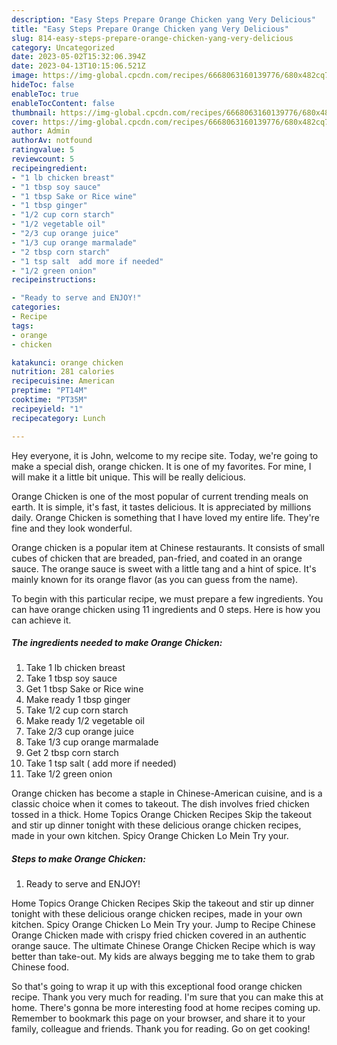 ```yaml
---
description: "Easy Steps Prepare Orange Chicken yang Very Delicious"
title: "Easy Steps Prepare Orange Chicken yang Very Delicious"
slug: 814-easy-steps-prepare-orange-chicken-yang-very-delicious
category: Uncategorized
date: 2023-05-02T15:32:06.394Z
date: 2023-04-13T10:15:06.521Z
image: https://img-global.cpcdn.com/recipes/6668063160139776/680x482cq70/orange-chicken-recipe-main-photo.jpg
hideToc: false
enableToc: true
enableTocContent: false
thumbnail: https://img-global.cpcdn.com/recipes/6668063160139776/680x482cq70/orange-chicken-recipe-main-photo.jpg
cover: https://img-global.cpcdn.com/recipes/6668063160139776/680x482cq70/orange-chicken-recipe-main-photo.jpg
author: Admin
authorAv: notfound
ratingvalue: 5
reviewcount: 5
recipeingredient:
- "1 lb chicken breast"
- "1 tbsp soy sauce"
- "1 tbsp Sake or Rice wine"
- "1 tbsp ginger"
- "1/2 cup corn starch"
- "1/2 vegetable oil"
- "2/3 cup orange juice"
- "1/3 cup orange marmalade"
- "2 tbsp corn starch"
- "1 tsp salt  add more if needed"
- "1/2 green onion"
recipeinstructions:

- "Ready to serve and ENJOY!"
categories:
- Recipe
tags:
- orange
- chicken

katakunci: orange chicken 
nutrition: 281 calories
recipecuisine: American
preptime: "PT14M"
cooktime: "PT35M"
recipeyield: "1"
recipecategory: Lunch

---
```



Hey everyone, it is John, welcome to my recipe site. Today, we're going to make a special dish, orange chicken. It is one of my favorites. For mine, I will make it a little bit unique. This will be really delicious.

Orange Chicken is one of the most popular of current trending meals on earth. It is simple, it's fast, it tastes delicious. It is appreciated by millions daily. Orange Chicken is something that I have loved my entire life. They're fine and they look wonderful.

Orange chicken is a popular item at Chinese restaurants. It consists of small cubes of chicken that are breaded, pan-fried, and coated in an orange sauce. The orange sauce is sweet with a little tang and a hint of spice. It&#39;s mainly known for its orange flavor (as you can guess from the name).


To begin with this particular recipe, we must prepare a few ingredients. You can have orange chicken using 11 ingredients and 0 steps. Here is how you can achieve it.

<!--inarticleads1-->

##### The ingredients needed to make Orange Chicken:

1. Take 1 lb chicken breast
1. Take 1 tbsp soy sauce
1. Get 1 tbsp Sake or Rice wine
1. Make ready 1 tbsp ginger
1. Take 1/2 cup corn starch
1. Make ready 1/2 vegetable oil
1. Take 2/3 cup orange juice
1. Take 1/3 cup orange marmalade
1. Get 2 tbsp corn starch
1. Take 1 tsp salt ( add more if needed)
1. Take 1/2 green onion


Orange chicken has become a staple in Chinese-American cuisine, and is a classic choice when it comes to takeout. The dish involves fried chicken tossed in a thick. Home Topics Orange Chicken Recipes Skip the takeout and stir up dinner tonight with these delicious orange chicken recipes, made in your own kitchen. Spicy Orange Chicken Lo Mein Try your. 

<!--inarticleads2-->

##### Steps to make Orange Chicken:


1. Ready to serve and ENJOY!

Home Topics Orange Chicken Recipes Skip the takeout and stir up dinner tonight with these delicious orange chicken recipes, made in your own kitchen. Spicy Orange Chicken Lo Mein Try your. Jump to Recipe Chinese Orange Chicken made with crispy fried chicken covered in an authentic orange sauce. The ultimate Chinese Orange Chicken Recipe which is way better than take-out. My kids are always begging me to take them to grab Chinese food. 

So that's going to wrap it up with this exceptional food orange chicken recipe. Thank you very much for reading. I'm sure that you can make this at home. There's gonna be more interesting food at home recipes coming up. Remember to bookmark this page on your browser, and share it to your family, colleague and friends. Thank you for reading. Go on get cooking!
